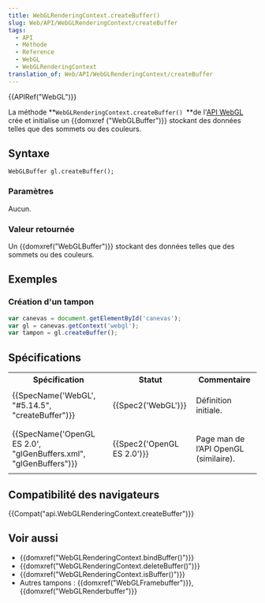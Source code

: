 ```yaml
---
title: WebGLRenderingContext.createBuffer()
slug: Web/API/WebGLRenderingContext/createBuffer
tags:
  - API
  - Méthode
  - Reference
  - WebGL
  - WebGLRenderingContext
translation_of: Web/API/WebGLRenderingContext/createBuffer
---
```

{{APIRef("WebGL")}}

La méthode **`WebGLRenderingContext.createBuffer() `**de l'[API WebGL](/fr-FR/docs/Web/API/WebGL_API) crée et initialise un {{domxref ("WebGLBuffer")}} stockant des données telles que des sommets ou des couleurs.

## Syntaxe

    WebGLBuffer gl.createBuffer();

### Paramètres

Aucun.

### Valeur retournée

Un {{domxref("WebGLBuffer")}} stockant des données telles que des sommets ou des couleurs.

## Exemples

### Création d'un tampon

```js
var canevas = document.getElementById('canevas');
var gl = canevas.getContext('webgl');
var tampon = gl.createBuffer();
```

## Spécifications

<table class="standard-table">
  <tbody>
    <tr>
      <th scope="col">Spécification</th>
      <th scope="col">Statut</th>
      <th scope="col">Commentaire</th>
    </tr>
    <tr>
      <td>{{SpecName('WebGL', "#5.14.5", "createBuffer")}}</td>
      <td>{{Spec2('WebGL')}}</td>
      <td><p>Définition initiale.</p></td>
    </tr>
    <tr>
      <td>
        {{SpecName('OpenGL ES 2.0', "glGenBuffers.xml", "glGenBuffers")}}
      </td>
      <td>{{Spec2('OpenGL ES 2.0')}}</td>
      <td><p>Page man de l’API OpenGL (similaire).</p></td>
    </tr>
  </tbody>
</table>

## Compatibilité des navigateurs

{{Compat("api.WebGLRenderingContext.createBuffer")}}

## Voir aussi

- {{domxref("WebGLRenderingContext.bindBuffer()")}}
- {{domxref("WebGLRenderingContext.deleteBuffer()")}}
- {{domxref("WebGLRenderingContext.isBuffer()")}}
- Autres tampons : {{domxref("WebGLFramebuffer")}}, {{domxref("WebGLRenderbuffer")}}
